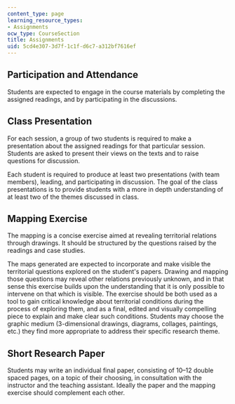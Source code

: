 ```yaml
---
content_type: page
learning_resource_types:
- Assignments
ocw_type: CourseSection
title: Assignments
uid: 5cd4e307-3d7f-1c1f-d6c7-a312bf7616ef
---
```


Participation and Attendance
----------------------------

Students are expected to engage in the course materials by completing the assigned readings, and by participating in the discussions.

Class Presentation
------------------

For each session, a group of two students is required to make a presentation about the assigned readings for that particular session. Students are asked to present their views on the texts and to raise questions for discussion.

Each student is required to produce at least two presentations (with team members), leading, and participating in discussion. The goal of the class presentations is to provide students with a more in depth understanding of at least two of the themes discussed in class.

Mapping Exercise
----------------

The mapping is a concise exercise aimed at revealing territorial relations through drawings. It should be structured by the questions raised by the readings and case studies.

The maps generated are expected to incorporate and make visible the territorial questions explored on the student's papers. Drawing and mapping those questions may reveal other relations previously unknown, and in that sense this exercise builds upon the understanding that it is only possible to intervene on that which is visible. The exercise should be both used as a tool to gain critical knowledge about territorial conditions during the process of exploring them, and as a final, edited and visually compelling piece to explain and make clear such conditions. Students may choose the graphic medium (3-dimensional drawings, diagrams, collages, paintings, etc.) they find more appropriate to address their specific research theme.

Short Research Paper
--------------------

Students may write an individual final paper, consisting of 10–12 double spaced pages, on a topic of their choosing, in consultation with the instructor and the teaching assistant. Ideally the paper and the mapping exercise should complement each other.